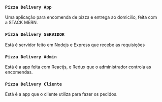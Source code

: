 ### `Pizza Delivery App`

Uma aplicação para encomenda de pizza e entrega ao domicilio, feita com a STACK MERN.


### `Pizza Delivery SERVIDOR`

Está é servidor feito em Nodejs e Express que recebe as requisições 

### `Pizza Delivery Admin`

Está é a app feita com Reactjs, e Redux que o administrador controla as encomendas.

### `Pizza Delivery Cliente`

Está é a app que o cliente utiliza para fazer  os pedidos.